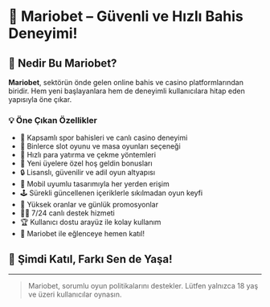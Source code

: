 <!-- Mariobet README.md -->

<!-- Meta Tags for SEO -->
<meta name="title" content="Mariobet - Online Bahis ve Casino Platformu">
<meta name="description" content="Mariobet, güvenilir altyapısı, yüksek oranları ve zengin oyun seçenekleriyle online bahis ve casino deneyimini zirveye taşıyor.">
<meta name="keywords" content="Mariobet, online bahis, canlı casino, slot oyunları, spor bahisleri, hoş geldin bonusu, mobil bahis">
<meta name="author" content="Mariobet Resmi Hesap">

# 🎰 Mariobet – Güvenli ve Hızlı Bahis Deneyimi!

## 📌 Nedir Bu Mariobet?

**Mariobet**, sektörün önde gelen online bahis ve casino platformlarından biridir. Hem yeni başlayanlara hem de deneyimli kullanıcılara hitap eden yapısıyla öne çıkar.

### 💡 Öne Çıkan Özellikler

- 🎯 Kapsamlı spor bahisleri ve canlı casino deneyimi  
- 🎰 Binlerce slot oyunu ve masa oyunları seçeneği  
- 💸 Hızlı para yatırma ve çekme yöntemleri  
- 🎁 Yeni üyelere özel hoş geldin bonusları  
- 🔒 Lisanslı, güvenilir ve adil oyun altyapısı  
- 📱 Mobil uyumlu tasarımıyla her yerden erişim  
- 🕹️ Sürekli güncellenen içeriklerle sıkılmadan oyun keyfi  
- 🎲 Yüksek oranlar ve günlük promosyonlar  
- 🧑‍💻 7/24 canlı destek hizmeti  
- 🏆 Kullanıcı dostu arayüz ile kolay kullanım  
- 🚀 Mariobet ile eğlenceye hemen katıl!

## 🚀 Şimdi Katıl, Farkı Sen de Yaşa!

---

> Mariobet, sorumlu oyun politikalarını destekler. Lütfen yalnızca 18 yaş ve üzeri kullanıcılar oynasın.
